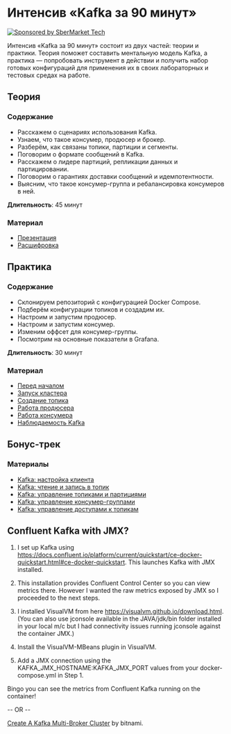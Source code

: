 # Интенсив «Kafka за 90 минут»

[![Sponsored by SberMarket Tech](images/sbermarket-tech-logo.svg)](https://sbermarket.ru)

Интенсив «Kafka за 90 минут» состоит из двух частей: теории и практики. Теория поможет составить ментальную модель Kafka, а практика — попробовать инструмент в действии и получить набор готовых конфигураций для применения их в своих лабораторных и тестовых средах на работе.

## Теория

### Содержание

- Расскажем о сценариях использования Kafka.
- Узнаем, что такое консумер, продюсер и брокер.
- Разберём, как связаны топики, партиции и сегменты.
- Поговорим о формате сообщений в Kafka.
- Расскажем о лидере партиций, репликации данных и партицировании.
- Поговорим о гарантиях доставки сообщений и идемпотентности.
- Выясним, что такое консумер-группа и ребалансировка консумеров в ней.

**Длительность**: 45 минут

### Материал

- [Презентация](docs/theory/slides.pdf)
- [Расшифровка](docs/theory/speaker-notes.md)

## Практика

### Содержание

- Склонируем репозиторий с конфигурацией Docker Compose.
- Подберём конфигурации топиков и создадим их.
- Настроим и запустим продюсер.
- Настроим и запустим консумер.
- Изменим оффсет для консумер-группы.
- Посмотрим на основные показатели в Grafana.

**Длительность**: 30 минут

### Материал

- [Перед началом](docs/guide/001-intro.md)
- [Запуск кластера](docs/guide/002-getting-started.md)
- [Создание топика](docs/guide/003-topics-and-partitions.md)
- [Работа продюсера](docs/guide/004-producers.md)
- [Работа консумера](docs/guide/005-consumers.md)
- [Наблюдаемость Kafka](docs/guide/006-observability.md)

## Бонус-трек

### Материалы

- [Kafka: настройка клиента](docs/cheatsheet/000-kafka-client-setup.md)
- [Kafka: чтение и запись в топик](docs/cheatsheet/001-kafka-consume-or-produce.md)
- [Kafka: управление топиками и партициями](docs/cheatsheet/002-kafka-topics-and-partitions.md)
- [Kafka: управление консумер-группами](docs/cheatsheet/003-kafka-consumer-groups.md)
- [Kafka: управление доступами к топикам](docs/cheatsheet/004-kafka-acl.md)

## Confluent Kafka with JMX?

1. I set up Kafka using https://docs.confluent.io/platform/current/quickstart/ce-docker-quickstart.html#ce-docker-quickstart. This launches Kafka with JMX installed.

2. This installation provides Confluent Control Center so you can view metrics there. However I wanted the raw metrics exposed by JMX so I proceeded to the next steps.

3. I installed VisualVM from here https://visualvm.github.io/download.html. (You can also use jconsole available in the JAVA/jdk/bin folder installed in your local m/c but I had connectivity issues running jconsole against the container JMX.)

4. Install the VisualVM-MBeans plugin in VisualVM.

5. Add a JMX connection using the KAFKA_JMX_HOSTNAME:KAFKA_JMX_PORT values from your docker-compose.yml in Step 1.

Bingo you can see the metrics from Confluent Kafka running on the container!

-- OR --

[Create A Kafka Multi-Broker Cluster](https://docs.bitnami.com/google-templates/infrastructure/kafka/administration/create-cluster/) by bitnami.
